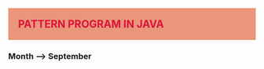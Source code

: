 <html>
<head>
</head>
<boby>
<h2>
  <div style="background-color:darksalmon; color: crimson; padding: 20px;">
PATTERN PROGRAM IN JAVA 
  </div>
</h2>
<h3>Month --> September
</html>

